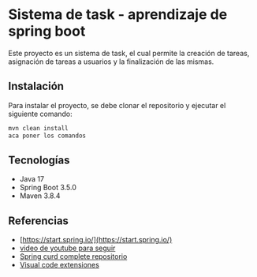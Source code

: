 Sistema de task - aprendizaje de spring boot
===========================================
Este proyecto es un sistema de task, el cual permite la creación de tareas, asignación de tareas a usuarios y la finalización de las mismas.


## Instalación
Para instalar el proyecto, se debe clonar el repositorio y ejecutar el siguiente comando:
```bash
mvn clean install
aca poner los comandos 
```
## Tecnologías
- Java 17
- Spring Boot 3.5.0
- Maven 3.8.4

## Referencias
- [https://start.spring.io/](https://start.spring.io/)
- [video de youtube para seguir](https://www.youtube.com/watch?v=JD_ZL3Bnaog)
- [Spring curd complete repositorio](https://github.com/DanielEspanadero/spring-crud-complete)
- [Visual code extensiones](https://code.visualstudio.com/docs/java/java-spring-boot)
